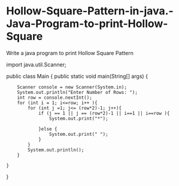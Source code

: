 # Hollow-Square-Pattern-in-java.-Java-Program-to-print-Hollow-Square
Write a java program to print Hollow Square Pattern

import java.util.Scanner;

public class Main {
    public static void main(String[] args) {
       
       
        Scanner console = new Scanner(System.in);
        System.out.println("Enter Number of Rows: ");
        int row = console.nextInt();
        for (int i = 1; i<=row; i++ ){
            for (int j =1; j<= (row*2)-1; j++){
                if (j == 1 || j == (row*2)-1 || i==1 || i==row ){
                    System.out.print("*");

                }else {
                    System.out.print(" ");
                }
            }
            System.out.println();
        }

    }
}
